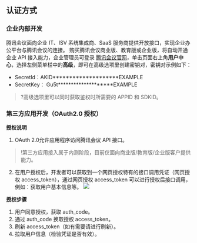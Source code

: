 ## 认证方式
### 企业内部开发
腾讯会议面向企业 IT、ISV 系统集成商、SaaS 服务商提供开放接口，实现企业办公平台与腾讯会议的连接。
购买腾讯会议商业版、教育版或企业版，将自动开通企业 API 接入能力，企业管理员可登录 [腾讯会议官网](https://meeting.tencent.com/)，单击页面右上角**用户中心**，选择左侧菜单栏中的**高级**，即可在高级选项里创建密钥对，密钥对示例如下：
- SecretId：AKID********************EXAMPLE
- SecretKey： Gu5t********************EXAMPLE

>?高级选项里可以同时获取鉴权时所需要的 APPID 和 SDKID。


### 第三方应用开发（OAuth2.0 授权）
**授权说明**
1. OAuth 2.0允许应用程序访问腾讯会议 API 接口。
>!第三方应用接入属于内测阶段，目前仅面向商业版/教育版/企业版客户提供能力。

2. 在用户授权后，开发者可以获取到一个网页授权特有的接口调用凭证（网页授权 access_token），通过网页授权 access_token 可以进行授权后接口调用，例如：获取用户基本信息等。
![](https://main.qcloudimg.com/raw/343b7c3122df48926ffae2004b8e53e4.png)

**授权步骤**
1. 用户同意授权，获取 auth_code。
2. 通过 auth_code 换取授权 access_token。
3. 刷新 access_token（如有需要请进行刷新）。
4. 拉取用户信息（检验凭证是否有效）。
